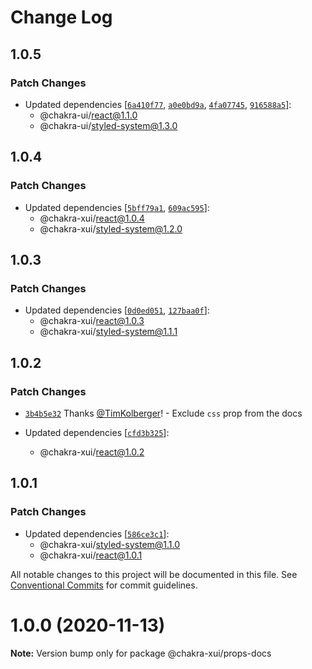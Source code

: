 # Change Log

## 1.0.5

### Patch Changes

- Updated dependencies
  [[`6a410f77`](https://github.com/chakra-ui/chakra-ui/commit/6a410f778f534e00e01fdf0d3ce1ffdd1d7b138e),
  [`a0e0bd9a`](https://github.com/chakra-ui/chakra-ui/commit/a0e0bd9a5d45fe08887f8df8d3eccc84951578df),
  [`4fa07745`](https://github.com/chakra-ui/chakra-ui/commit/4fa077453a5c2165b695198c57366f3cc6506c37),
  [`916588a5`](https://github.com/chakra-ui/chakra-ui/commit/916588a5bbb771ff3f07b0ceb160bef57cdd6a8a)]:
  - @chakra-ui/react@1.1.0
  - @chakra-ui/styled-system@1.3.0

## 1.0.4

### Patch Changes

- Updated dependencies
  [[`5bff79a1`](https://github.com/chakra-xui/chakra-xui/commit/5bff79a1ba6989d279fc432d5040c72cd75b392e),
  [`609ac595`](https://github.com/chakra-xui/chakra-xui/commit/609ac595568799c9f2c38ccbc9ef44fdc7393baa)]:
  - @chakra-xui/react@1.0.4
  - @chakra-xui/styled-system@1.2.0

## 1.0.3

### Patch Changes

- Updated dependencies
  [[`0d0ed051`](https://github.com/chakra-xui/chakra-xui/commit/0d0ed0513ac1094833f1e0294f655af122682ff4),
  [`127baa0f`](https://github.com/chakra-xui/chakra-xui/commit/127baa0f1926bf1f8ace6f46cfdc08606fe9d347)]:
  - @chakra-xui/react@1.0.3
  - @chakra-xui/styled-system@1.1.1

## 1.0.2

### Patch Changes

- [`3b4b5e32`](https://github.com/chakra-xui/chakra-xui/commit/3b4b5e32d2baa81133daa4eb3f1be53c3c99656c)
  Thanks [@TimKolberger](https://github.com/TimKolberger)! - Exclude `css` prop
  from the docs

- Updated dependencies
  [[`cfd3b325`](https://github.com/chakra-xui/chakra-xui/commit/cfd3b32564066076529811c5350aff6be565b7a3)]:
  - @chakra-xui/react@1.0.2

## 1.0.1

### Patch Changes

- Updated dependencies
  [[`586ce3c1`](https://github.com/chakra-xui/chakra-xui/commit/586ce3c12bb3508027c36811233c539eeeb55256)]:
  - @chakra-xui/styled-system@1.1.0
  - @chakra-xui/react@1.0.1

All notable changes to this project will be documented in this file. See
[Conventional Commits](https://conventionalcommits.org) for commit guidelines.

# 1.0.0 (2020-11-13)

**Note:** Version bump only for package @chakra-xui/props-docs
